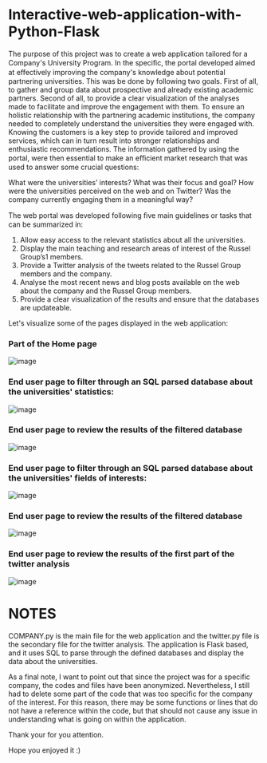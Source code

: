 # Interactive-web-application-with-Python-Flask
The purpose of this project was to create a web application tailored for a Company's University Program. In the speciﬁc, the portal developed aimed at eﬀectively improving the company's knowledge about potential partnering universities. This was be done by following two goals. First of all, to gather and group data about prospective and already existing academic partners. Second of all, to provide a clear visualization of the analyses made to facilitate and improve the engagement with them. 
To ensure an holistic relationship with the partnering academic institutions, the company needed to completely understand the universities they were engaged with. Knowing the customers is a key step to provide tailored and improved services, which can in turn result into stronger relationships and enthusiastic recommendations. The information gathered by using the portal, were then essential to make an eﬃcient market research that was used to answer some crucial questions: 

What were the universities’ interests? 
What was their focus and goal? 
How were the universities perceived on the web and on Twitter? Was the company currently engaging them in a meaningful way? 


The web portal was developed following ﬁve main guidelines or tasks that can be summarized in: 

1. Allow easy access to the relevant statistics about all the universities. 
2. Display the main teaching and research areas of interest of the Russel Group’s1 members. 
3. Provide a Twitter analysis of the tweets related to the Russel Group members and the company. 
4. Analyse the most recent news and blog posts available on the web about the company and the Russel 
Group members. 
5. Provide a clear visualization of the results and ensure that the databases are updateable. 

Let's visualize some of the pages displayed in the web application:

### Part of the Home page

![image](https://user-images.githubusercontent.com/49654710/201536486-484fe727-5415-4f6e-bfae-16d31e343a3a.png)

### End user page to filter through an SQL parsed database about the universities' statistics:

![image](https://user-images.githubusercontent.com/49654710/201534958-ef1708ab-9b5d-45e1-85f8-8bd4dccfc7bc.png)

### End user page to review the results of the filtered database

![image](https://user-images.githubusercontent.com/49654710/201535110-42c8a672-4553-4009-9634-276ccb9b5248.png)

### End user page to filter through an SQL parsed database about the universities' fields of interests:

![image](https://user-images.githubusercontent.com/49654710/201535196-6d02d597-f528-4bff-b4f0-45f1df0abcc9.png)

### End user page to review the results of the filtered database

![image](https://user-images.githubusercontent.com/49654710/201535241-35c5b924-99cb-4e71-942b-f896fa5cc9c2.png)

### End user page to review the results of the first part of the twitter analysis

![image](https://user-images.githubusercontent.com/49654710/201536326-1a8795cb-e83c-44b2-884e-2bdffdee7022.png)


# NOTES
COMPANY.py is the main file for the web application and the twitter.py file is the secondary file for the twitter analysis.
The application is Flask based, and it uses SQL to parse through the defined databases and display the data about the universities.

As a final note, I want to point out that since the project was for a specific company, the codes and files have been anonymized. Nevertheless, I still had to delete some part of the code that was too specific for the company of the interest. For this reason, there may be some functions or lines that do not have a reference within the code, but that should not cause any issue in understanding what is going on within the application.

Thank your for you attention.

Hope you enjoyed it :)






